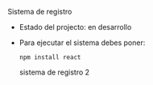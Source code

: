 <p>Sistema de registro</p>

- Estado del projecto: en desarrollo

- Para ejecutar el sistema debes poner:

  ```npm install react```

  sistema de registro 2

